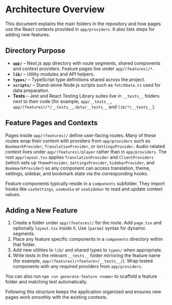 # Architecture Overview

This document explains the main folders in the repository and how pages use the React contexts provided in `app/providers`. It also lists steps for adding new features.

## Directory Purpose

- **`app/`** – Next.js app directory with route segments, shared components and context providers. Feature pages live under `app/(features)/*`.
- **`lib/`** – Utility modules and API helpers.
- **`types/`** – TypeScript type definitions shared across the project.
- **`scripts/`** – Stand-alone Node.js scripts such as `fetchData.ts` used for data preparation.
- **Tests** – Jest and React Testing Library suites live in `__tests__` folders next to their code (for example, `app/__tests__`, `app/(features)/*/__tests__`, `data/__tests__` and `lib/*/__tests__`).

## Feature Pages and Contexts

Pages inside `app/(features)/` define user-facing routes. Many of these routes wrap their content with providers from `app/providers` such as `BookmarkProvider`, `TranslationProvider`, or `SettingsProvider`. Audio-related context lives under `app/(features)/player` rather than in `app/providers`. The root `app/layout.tsx` applies `TranslationProvider` and `ClientProviders` (which sets up `ThemeProvider`, `SettingsProvider`, `SidebarProvider`, and `BookmarkProvider`) so any component can access translation, theme, settings, sidebar, and bookmark state via the corresponding hooks.

Feature components typically reside in a `components` subfolder. They import hooks like `useSettings`, `useAudio` or `useSidebar` to read and update context values.

## Adding a New Feature

1. Create a folder under `app/(features)/` for the route. Add `page.tsx` and optionally `layout.tsx` inside it. Use `[param]` syntax for dynamic segments.
2. Place any feature specific components in a `components` directory within that folder.
3. Add new utilities to `lib/` and shared types to `types/` when appropriate.
4. Write tests in the relevant `__tests__` folder mirroring the feature name (for example, `app/(features)/<feature>/__tests__/`). Wrap tested components with any required providers from `app/providers`.

You can also run `npm run generate-feature <name>` to scaffold a feature folder and matching test automatically.

Following this structure keeps the application organized and ensures new pages work smoothly with the existing contexts.
